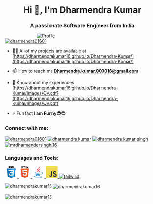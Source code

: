 <h1 align="center">Hi 👋, I'm Dharmendra Kumar</h1>
<h3 align="center">A passionate Software Engineer from India</h3>

<img align="right" alt="Profile" width="400px" src="https://user-images.githubusercontent.com/55389276/140866485-8fb1c876-9a8f-4d6a-98dc-08c4981eaf70.gif">

<p align="left"> <a href="https://twitter.com/dharmendra01601" target="blank"><img src="https://img.shields.io/twitter/follow/dharmendra01601?logo=twitter&style=for-the-badge" alt="dharmendra01601" /></a> </p>

- 👨‍💻 All of my projects are available at [https://dharmendrakumar16.github.io/Dharmendra-Kumar/](https://dharmendrakumar16.github.io/Dharmendra-Kumar/)

- 📫 How to reach me **Dharmendra.kumar.000016@gmail.com**

- 📄 Know about my experiences [https://dharmendrakumar16.github.io/Dharmendra-Kumar/Images/CV.pdf](https://dharmendrakumar16.github.io/Dharmendra-Kumar/Images/CV.pdf)

- ⚡ Fun fact **I am Funny😍😍**

<h3 align="left">Connect with me:</h3>
<p align="left">
<a href="https://twitter.com/dharmendra01601" target="blank"><img align="center" src="https://raw.githubusercontent.com/rahuldkjain/github-profile-readme-generator/master/src/images/icons/Social/twitter.svg" alt="dharmendra01601" height="30" width="40" /></a>
<a href="https://linkedin.com/in/dharmendra kumar" target="blank"><img align="center" src="https://raw.githubusercontent.com/rahuldkjain/github-profile-readme-generator/master/src/images/icons/Social/linked-in-alt.svg" alt="dharmendra kumar" height="30" width="40" /></a>
<a href="https://fb.com/dharmendra kumar singh" target="blank"><img align="center" src="https://raw.githubusercontent.com/rahuldkjain/github-profile-readme-generator/master/src/images/icons/Social/facebook.svg" alt="dharmendra kumar singh" height="30" width="40" /></a>
<a href="https://instagram.com/mrdharmendersingh_16" target="blank"><img align="center" src="https://raw.githubusercontent.com/rahuldkjain/github-profile-readme-generator/master/src/images/icons/Social/instagram.svg" alt="mrdharmendersingh_16" height="30" width="40" /></a>
</p>

<h3 align="left">Languages and Tools:</h3>
<p align="left"> <a href="https://www.w3schools.com/css/" target="_blank" rel="noreferrer"> <img src="https://raw.githubusercontent.com/devicons/devicon/master/icons/css3/css3-original-wordmark.svg" alt="css3" width="40" height="40"/> </a> <a href="https://www.w3.org/html/" target="_blank" rel="noreferrer"> <img src="https://raw.githubusercontent.com/devicons/devicon/master/icons/html5/html5-original-wordmark.svg" alt="html5" width="40" height="40"/> </a> <a href="https://www.java.com" target="_blank" rel="noreferrer"> <img src="https://raw.githubusercontent.com/devicons/devicon/master/icons/java/java-original.svg" alt="java" width="40" height="40"/> </a> <a href="https://developer.mozilla.org/en-US/docs/Web/JavaScript" target="_blank" rel="noreferrer"> <img src="https://raw.githubusercontent.com/devicons/devicon/master/icons/javascript/javascript-original.svg" alt="javascript" width="40" height="40"/> </a> <a href="https://tailwindcss.com/" target="_blank" rel="noreferrer"> <img src="https://www.vectorlogo.zone/logos/tailwindcss/tailwindcss-icon.svg" alt="tailwind" width="40" height="40"/> </a> </p>

<p><img align="left" src="https://github-readme-stats.vercel.app/api/top-langs?username=dharmendrakumar16&show_icons=true&locale=en&layout=compact" alt="dharmendrakumar16" /></p>

<p>&nbsp;<img align="center" src="https://github-readme-stats.vercel.app/api?username=dharmendrakumar16&show_icons=true&locale=en" alt="dharmendrakumar16" /></p>

<p><img align="center" src="https://github-readme-streak-stats.herokuapp.com/?user=dharmendrakumar16&" alt="dharmendrakumar16" /></p>
